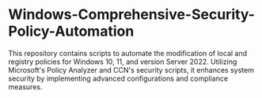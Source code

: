# Windows-Comprehensive-Security-Policy-Automation
This repository contains scripts to automate the modification of local and registry policies for Windows 10, 11, and version Server 2022. Utilizing Microsoft's Policy Analyzer and CCN's security scripts, it enhances system security by implementing advanced configurations and compliance measures.
